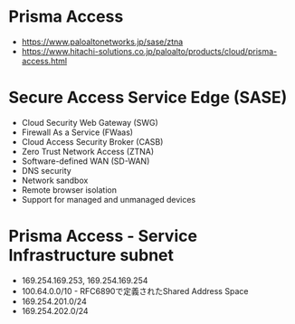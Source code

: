 # Prisma Access
- https://www.paloaltonetworks.jp/sase/ztna
- https://www.hitachi-solutions.co.jp/paloalto/products/cloud/prisma-access.html
# Secure Access Service Edge (SASE)
- Cloud Security Web Gateway (SWG)
- Firewall As a Service (FWaas)
- Cloud Access Security Broker (CASB)
- Zero Trust Network Access (ZTNA)
- Software-defined WAN (SD-WAN)
- DNS security
- Network sandbox
- Remote browser isolation
- Support for managed and unmanaged devices
# Prisma Access - Service Infrastructure subnet
- 169.254.169.253, 169.254.169.254
- 100.64.0.0/10 - RFC6890で定義されたShared Address Space
- 169.254.201.0/24
- 169.254.202.0/24
